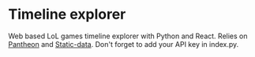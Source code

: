 # Timeline explorer

Web based LoL games timeline explorer with Python and React. Relies on [Pantheon](https://github.com/Canisback/pantheon) and [Static-data](https://github.com/Canisback/static-data). Don't forget to add your API key in index.py.